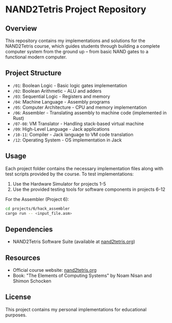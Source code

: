 # NAND2Tetris Project Repository

## Overview
This repository contains my implementations and solutions for the NAND2Tetris course, which guides students through building a complete computer system from the ground up – from basic NAND gates to a functional modern computer.

## Project Structure
- `/01`: Boolean Logic - Basic logic gates implementation
- `/02`: Boolean Arithmetic - ALU and adders
- `/03`: Sequential Logic - Registers and memory
- `/04`: Machine Language - Assembly programs
- `/05`: Computer Architecture - CPU and memory implementation
- `/06`: Assembler - Translating assembly to machine code (implemented in Rust)
- `/07-08`: VM Translator - Handling stack-based virtual machine
- `/09`: High-Level Language - Jack applications
- `/10-11`: Compiler - Jack language to VM code translation
- `/12`: Operating System - OS implementation in Jack

## Usage
Each project folder contains the necessary implementation files along with test scripts provided by the course. To test implementations:

1. Use the Hardware Simulator for projects 1-5
2. Use the provided testing tools for software components in projects 6-12

For the Assembler (Project 6):
```bash
cd projects/6/hack_assembler
cargo run -- <input_file.asm>
```

## Dependencies
- NAND2Tetris Software Suite (available at [nand2tetris.org](https://www.nand2tetris.org/))

## Resources
- Official course website: [nand2tetris.org](https://www.nand2tetris.org/)
- Book: "The Elements of Computing Systems" by Noam Nisan and Shimon Schocken

## License
This project contains my personal implementations for educational purposes.
